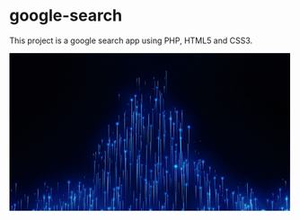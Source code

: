 # google-search

This project is a google search app using PHP, HTML5 and CSS3.  
  
![image](./assets/images/fountain.gif)